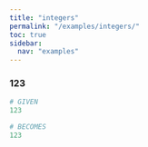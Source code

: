 ```yaml
---
title: "integers"
permalink: "/examples/integers/"
toc: true
sidebar:
  nav: "examples"
---
```


### 123
```ruby
# GIVEN
123
```
```ruby
# BECOMES
123
```
